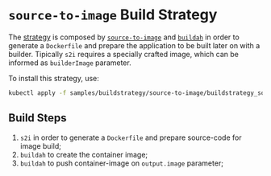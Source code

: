# `source-to-image` Build Strategy

The [strategy](./buildstrategy_source-to-image_cr.yaml) is composed by [`source-to-image`][s2i]
and [`buildah`][buildah] in order to generate a `Dockerfile` and prepare the application to be
built later on with a builder. Tipically `s2i` requires a specially crafted image, which can be
informed as `builderImage` parameter.

To install this strategy, use:

```sh
kubectl apply -f samples/buildstrategy/source-to-image/buildstrategy_source-to-image_cr.yaml
```

## Build Steps

1. `s2i` in order to generate a `Dockerfile` and prepare source-code for image build;
2. `buildah` to create the container image;
3. `buildah` to push container-image on `output.image` parameter;

[s2i]: https://github.com/openshift/source-to-image
[buildah]: https://github.com/containers/buildah